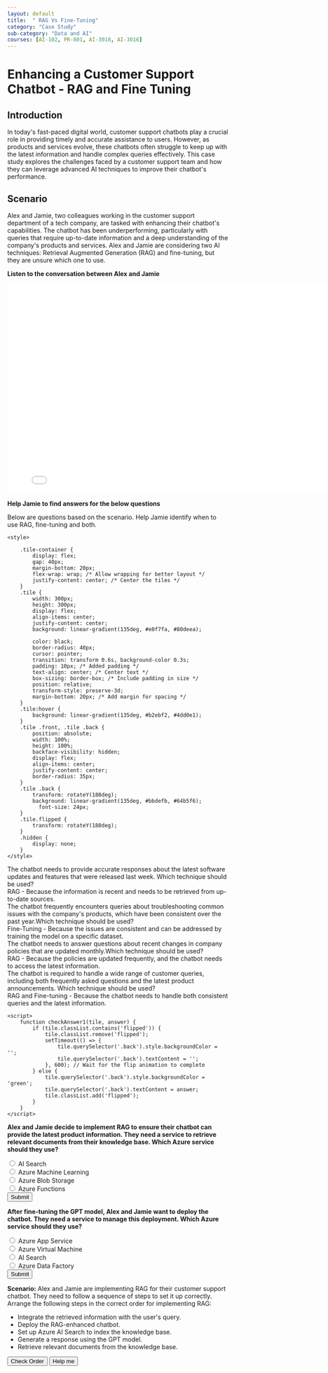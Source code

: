 ```yaml
---
layout: default
title:  " RAG Vs Fine-Tuning"
category: "Case Study"
sub-category: "Data and AI"
courses: [AI-102, PR-801, AI-3018, AI-3016]
---
```


# Enhancing a Customer Support Chatbot - RAG and Fine Tuning

## Introduction
In today's fast-paced digital world, customer support chatbots play a crucial role in providing timely and accurate assistance to users. However, as products and services evolve, these chatbots often struggle to keep up with the latest information and handle complex queries effectively. This case study explores the challenges faced by a customer support team and how they can leverage advanced AI techniques to improve their chatbot's performance.

## Scenario
Alex and Jamie, two colleagues working in the customer support department of a tech company, are tasked with enhancing their chatbot's capabilities. The chatbot has been underperforming, particularly with queries that require up-to-date information and a deep understanding of the company's products and services. Alex and Jamie are considering two AI techniques: Retrieval Augmented Generation (RAG) and fine-tuning, but they are unsure which one to use.

**Listen to the conversation between Alex and Jamie**

<iframe class="smart-player-embed-iframe" id="embeddedSmartPlayerInstance" src="/iengage/project-files/case-study/Data and AI/videos/rag-finetuning/rag-finetuning_player.html?embedIFrameId=embeddedSmartPlayerInstance" width="800" height="480" scrolling="no" frameborder="0" webkitAllowFullScreen mozallowfullscreen allowFullScreen></iframe>

**Help Jamie to find answers for the below questions**

Below are questions based on the scenario. Help Jamie identify when to use RAG, fine-tuning and both.
<html lang="en">
<head>
    <meta charset="UTF-8">
    <meta name="viewport" content="width=device-width, initial-scale=1.0">
    
    <style>    
 
        .tile-container {
            display: flex;
            gap: 40px;
            margin-bottom: 20px;
            flex-wrap: wrap; /* Allow wrapping for better layout */
            justify-content: center; /* Center the tiles */
        }
        .tile {
            width: 300px;
            height: 300px;
            display: flex;
            align-items: center;
            justify-content: center;
            background: linear-gradient(135deg, #e0f7fa, #80deea);
            
            color: black;
            border-radius: 40px;
            cursor: pointer;
            transition: transform 0.6s, background-color 0.3s;
            padding: 10px; /* Added padding */
            text-align: center; /* Center text */
            box-sizing: border-box; /* Include padding in size */
            position: relative;
            transform-style: preserve-3d;
            margin-bottom: 20px; /* Add margin for spacing */
        }
        .tile:hover {
            background: linear-gradient(135deg, #b2ebf2, #4dd0e1);
        }
        .tile .front, .tile .back {
            position: absolute;
            width: 100%;
            height: 100%;
            backface-visibility: hidden;
            display: flex;
            align-items: center;
            justify-content: center;
            border-radius: 35px;
        }
        .tile .back {
            transform: rotateY(180deg);
            background: linear-gradient(135deg, #bbdefb, #64b5f6); 
              font-size: 24px;
        }
        .tile.flipped {
            transform: rotateY(180deg);
        }
        .hidden {
            display: none;
        }
    </style>
</head>
<body>
    <div class="question"></div>
    <div class="tile-container">
        <div class="tile" onclick="checkAnswer1(this, ' RAG - Because the information is recent and needs to be retrieved from up-to-date sources.')">
            <div class="front">The chatbot needs to provide accurate responses about the latest software updates and features that were released last week. Which technique should be used?</div>
            <div class="back"> RAG - Because the information is recent and needs to be retrieved from up-to-date sources.</div>
        </div>
        <div class="tile" onclick="checkAnswer1(this, 'Fine-Tuning - Because the issues are consistent and can be addressed by training the model on a specific dataset.')">
            <div class="front">The chatbot frequently encounters queries about troubleshooting common issues with the company's products, which have been consistent over the past year.Which technique should be used?</div>
            <div class="back">Fine-Tuning - Because the issues are consistent and can be addressed by training the model on a specific dataset.</div>
        </div>
        <div class="tile" onclick="checkAnswer1(this, 'RAG - Because the policies are updated frequently, and the chatbot needs to access the latest information.')">
            <div class="front">The chatbot needs to answer questions about recent changes in company policies that are updated monthly.Which technique should be used?</div>
            <div class="back">RAG - Because the policies are updated frequently, and the chatbot needs to access the latest information.</div>
        </div>
        <div class="tile" onclick="checkAnswer1(this, 'RAG and Fine-tuning - Because the chatbot needs to handle both consistent queries and the latest information.')">
            <div class="front">The chatbot is required to handle a wide range of customer queries, including both frequently asked questions and the latest product announcements. Which technique should be used?</div>
            <div class="back">RAG and Fine-tuning - Because the chatbot needs to handle both consistent queries and the latest information.</div>
        </div>
  </div>
  

    <script>
        function checkAnswer1(tile, answer) {
            if (tile.classList.contains('flipped')) {
                tile.classList.remove('flipped');
                setTimeout(() => {
                    tile.querySelector('.back').style.backgroundColor = '';
                    tile.querySelector('.back').textContent = '';
                }, 600); // Wait for the flip animation to complete
            } else {
                tile.querySelector('.back').style.backgroundColor = 'green';
                tile.querySelector('.back').textContent = answer;
                tile.classList.add('flipped');
            }
        }
    </script>
</body>
</html>


**Alex and Jamie decide to implement RAG to ensure their chatbot can provide the latest product information. They need a service to retrieve relevant documents from their knowledge base. Which Azure service should they use?**

<form id="quizForm1">
  <input type="radio" id="q1a" name="q1" value="A">
  <label for="q1a">AI Search </label><br>
  <input type="radio" id="q1b" name="q1" value="B">
  <label for="q1b">Azure Machine Learning</label><br>
  <input type="radio" id="q1c" name="q1" value="C">
  <label for="q1c">Azure Blob Storage </label><br>
  <input type="radio" id="q1d" name="q1" value="D">
  <label for="q1d">Azure Functions </label><br>
  <button type="button" onclick="checkAnswer('q1', 'A', 'result1')" class="styled-button">Submit</button>
</form>
<p id="result1"></p>


**After fine-tuning the GPT model, Alex and Jamie want to deploy the chatbot. They need a service to manage this deployment. Which Azure service should they use?**

<form id="quizForm2">
  <input type="radio" id="q2a" name="q2" value="A">
  <label for="q2a">Azure App Service </label><br>
  <input type="radio" id="q2b" name="q2" value="B">
  <label for="q2b">Azure Virtual Machine</label><br>
  <input type="radio" id="q2c" name="q2" value="C">
  <label for="q2c">AI Search </label><br>
  <input type="radio" id="q2d" name="q2" value="D">
  <label for="q2d">Azure Data Factory </label><br>
  <button type="button" onclick="checkAnswer('q2', 'A', 'result2')" class="styled-button">Submit</button>
</form>

<p id="result2"></p>


<script>
  function checkAnswer(question, correctAnswer, resultId) {
    var radios = document.getElementsByName(question);
    var result = document.getElementById(resultId);
    var selected = false;

    for (var i = 0; i < radios.length; i++) {
      if (radios[i].checked) {
        selected = true;
        if (radios[i].value === correctAnswer) {
          result.textContent = 'Correct!';
          result.style.color = 'green';
        } else {
          result.textContent = 'Incorrect. Try again!';
          result.style.color = 'red';
        }
        break;
      }
    }

    if (!selected) {
      result.textContent = 'Please select an answer.';
      result.style.color = 'orange';
    }
  }
</script>

**Scenario:** Alex and Jamie are implementing RAG for their customer support chatbot. They need to follow a sequence of steps to set it up correctly. Arrange the following steps in the correct order for implementing RAG:

<ul id="sortable-setup" class="styled-list">
  <li class="ui-state-default" data-order="3">Integrate the retrieved information with the user's query.</li>
  <li class="ui-state-default" data-order="5">Deploy the RAG-enhanced chatbot.</li>
  <li class="ui-state-default" data-order="1">Set up Azure AI Search to index the knowledge base.</li>
  <li class="ui-state-default" data-order="4">Generate a response using the GPT model.</li>
  <li class="ui-state-default" data-order="2">Retrieve relevant documents from the knowledge base.</li>
</ul>

<button onclick="checkOrderSetup()">Check Order</button>
<button onclick="helpMeSetup()">Help me</button>

<p id="feedback-setup"></p>

<script src="https://code.jquery.com/jquery-3.6.0.min.js"></script>
<script src="https://code.jquery.com/ui/1.12.1/jquery-ui.min.js"></script>
<link rel="stylesheet" href="https://code.jquery.com/ui/1.12.1/themes/base/jquery-ui.css">

<script>
  $(function() {
    $("#sortable-setup").sortable();
    $("#sortable-setup").disableSelection();
  });

  function checkOrderSetup() {
    var items = $("#sortable-setup li");
    var correct = true;
    items.each(function(index) {
      if ($(this).data("order") !== index + 1) {
        correct = false;
      }
    });
    var feedback = document.getElementById("feedback-setup");
    if (correct) {
      feedback.textContent = "Correct order!";
      feedback.style.color = "green";
    } else {
      feedback.textContent = "Incorrect order. Try again.";
      feedback.style.color = "red";
    }
  }

  function helpMeSetup() {
    var items = $("#sortable-setup li").sort(function(a, b) {
      return $(a).data("order") - $(b).data("order");
    });
    $("#sortable-setup").html(items);
    document.getElementById("feedback-setup").textContent = "Here is the correct order.";
    document.getElementById("feedback-setup").style.color = "blue";
  }
</script>
